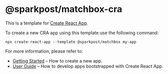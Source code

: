 # @sparkpost/matchbox-cra

This is a template for [Create React App](https://github.com/facebook/create-react-app).

To create a new CRA app using this template use the following command:

```
npx create-react-app --template @sparkpost/matchbox my-app
```

For more information, please refer to:

- [Getting Started](https://create-react-app.dev/docs/getting-started) – How to create a new app.
- [User Guide](https://create-react-app.dev) – How to develop apps bootstrapped with Create React App.
